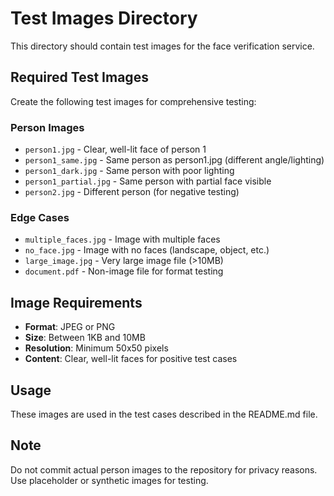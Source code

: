 # Test Images Directory

This directory should contain test images for the face verification service.

## Required Test Images

Create the following test images for comprehensive testing:

### Person Images
- `person1.jpg` - Clear, well-lit face of person 1
- `person1_same.jpg` - Same person as person1.jpg (different angle/lighting)
- `person1_dark.jpg` - Same person with poor lighting
- `person1_partial.jpg` - Same person with partial face visible
- `person2.jpg` - Different person (for negative testing)

### Edge Cases
- `multiple_faces.jpg` - Image with multiple faces
- `no_face.jpg` - Image with no faces (landscape, object, etc.)
- `large_image.jpg` - Very large image file (>10MB)
- `document.pdf` - Non-image file for format testing

## Image Requirements

- **Format**: JPEG or PNG
- **Size**: Between 1KB and 10MB
- **Resolution**: Minimum 50x50 pixels
- **Content**: Clear, well-lit faces for positive test cases

## Usage

These images are used in the test cases described in the README.md file.

## Note

Do not commit actual person images to the repository for privacy reasons.
Use placeholder or synthetic images for testing.

